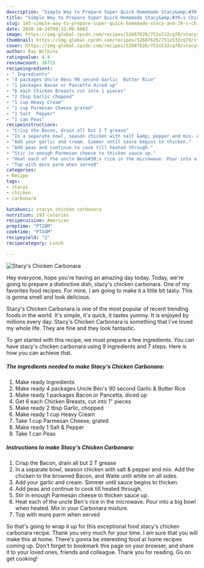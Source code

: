 ```yaml
---
description: "Simple Way to Prepare Super Quick Homemade Stacy&amp;#39;s Chicken Carbonara"
title: "Simple Way to Prepare Super Quick Homemade Stacy&amp;#39;s Chicken Carbonara"
slug: 145-simple-way-to-prepare-super-quick-homemade-stacy-and-39-s-chicken-carbonara
date: 2020-10-24T09:32:00.608Z
image: https://img-global.cpcdn.com/recipes/52687626/751x532cq70/stacys-chicken-carbonara-recipe-main-photo.jpg
thumbnail: https://img-global.cpcdn.com/recipes/52687626/751x532cq70/stacys-chicken-carbonara-recipe-main-photo.jpg
cover: https://img-global.cpcdn.com/recipes/52687626/751x532cq70/stacys-chicken-carbonara-recipe-main-photo.jpg
author: Ray Wilkins
ratingvalue: 4.4
reviewcount: 36715
recipeingredient:
- " Ingredients"
- "4 packages Uncle Bens 90 second Garlic  Butter Rice"
- "1 packages Bacon or Pancetta diced up"
- "6 each Chicken Breasts cut into 1 pieces"
- "2 tbsp Garlic chopped"
- "1 cup Heavy Cream"
- "1 cup Parmesan Cheese grated"
- "1 Salt  Pepper"
- "1 can Peas"
recipeinstructions:
- "Crisp the Bacon, drain all but 2 T grease"
- "In a separate bowl, season chicken with salt &amp; pepper and mix. Add the chicken to the browned Bacon, and Waite until white on all sides."
- "Add your garlic and cream. Simmer until sauce begins to thicken."
- "Add peas and continue to cook till heated through."
- "Stir in enough Parmesan cheese to thicken sauce up."
- "Heat each of the uncle Ben&#39;s rice in the microwave. Pour into a big bowl when heated. Mix in your Carbonara mixture."
- "Top with more parm when served"
categories:
- Recipe
tags:
- stacys
- chicken
- carbonara

katakunci: stacys chicken carbonara 
nutrition: 193 calories
recipecuisine: American
preptime: "PT28M"
cooktime: "PT44M"
recipeyield: "2"
recipecategory: Lunch

---
```



![Stacy&#39;s Chicken Carbonara](https://img-global.cpcdn.com/recipes/52687626/751x532cq70/stacys-chicken-carbonara-recipe-main-photo.jpg)

Hey everyone, hope you're having an amazing day today. Today, we're going to prepare a distinctive dish, stacy&#39;s chicken carbonara. One of my favorites food recipes. For mine, I am going to make it a little bit tasty. This is gonna smell and look delicious.

Stacy&#39;s Chicken Carbonara is one of the most popular of recent trending foods in the world. It's simple, it's quick, it tastes yummy. It is enjoyed by millions every day. Stacy&#39;s Chicken Carbonara is something that I've loved my whole life. They are fine and they look fantastic.




To get started with this recipe, we must prepare a few ingredients. You can have stacy&#39;s chicken carbonara using 9 ingredients and 7 steps. Here is how you can achieve that.

<!--inarticleads1-->

##### The ingredients needed to make Stacy&#39;s Chicken Carbonara:

1. Make ready  Ingredients
1. Make ready 4 packages Uncle Ben&#39;s 90 second Garlic &amp; Butter Rice
1. Make ready 1 packages Bacon or Pancetta, diced up
1. Get 6 each Chicken Breasts, cut into 1&#34; pieces
1. Make ready 2 tbsp Garlic, chopped
1. Make ready 1 cup Heavy Cream
1. Take 1 cup Parmesan Cheese, grated
1. Make ready 1 Salt &amp; Pepper
1. Take 1 can Peas




<!--inarticleads2-->

##### Instructions to make Stacy&#39;s Chicken Carbonara:

1. Crisp the Bacon, drain all but 2 T grease
1. In a separate bowl, season chicken with salt &amp; pepper and mix. Add the chicken to the browned Bacon, and Waite until white on all sides.
1. Add your garlic and cream. Simmer until sauce begins to thicken.
1. Add peas and continue to cook till heated through.
1. Stir in enough Parmesan cheese to thicken sauce up.
1. Heat each of the uncle Ben&#39;s rice in the microwave. Pour into a big bowl when heated. Mix in your Carbonara mixture.
1. Top with more parm when served




So that's going to wrap it up for this exceptional food stacy&#39;s chicken carbonara recipe. Thank you very much for your time. I am sure that you will make this at home. There's gonna be interesting food at home recipes coming up. Don't forget to bookmark this page on your browser, and share it to your loved ones, friends and colleague. Thank you for reading. Go on get cooking!
